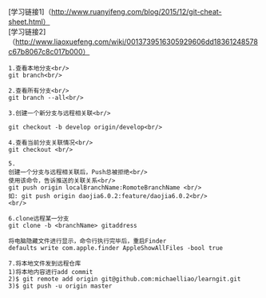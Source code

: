[学习链接1]（http://www.ruanyifeng.com/blog/2015/12/git-cheat-sheet.html）
<br/>
[学习链接2]（http://www.liaoxuefeng.com/wiki/0013739516305929606dd18361248578c67b8067c8c017b000）
<br/>
```
1.查看本地分支<br/>
git branch<br/>

2.查看所有分支<br/>
git branch --all<br/>

3.创建一个新分支与远程相关联<br/>

git checkout -b develop origin/develop<br/>

4.查看当前分支关联情况<br/>
git checkout <br/>

5.
创建一个分支与远程相关联后，Push总被拒绝<br/>
使用该命令，告诉推送的关联关系<br/>
git push origin localBranchName:RomoteBranchName <br/>
如: git push origin daojia6.0.2:feature/daojia6.0.2<br/>
<br/>

6.clone远程某一分支
git clone -b <branchName> gitaddress

将电脑隐藏文件进行显示，命令行执行完毕后，重启Finder
defaults write com.apple.finder AppleShowAllFiles -bool true

7.将本地文件发到远程仓库
1)将本地内容进行add commit
2)$ git remote add origin git@github.com:michaelliao/learngit.git
3)$ git push -u origin master

```
